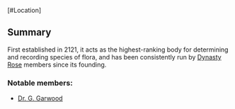 [#Location]

## Summary

First established in 2121, it acts as the highest-ranking body for determining and recording species of flora, and has been consistently run by [Dynasty Rose](../Factions/Dynasty%20Roses.md) members since its founding.

### Notable members:
- [Dr. G. Garwood](../Influential%20Persons/Dr.%20G.%20Garwood.md)